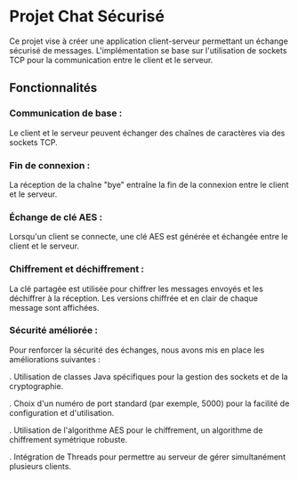 # Projet Chat Sécurisé

Ce projet vise à créer une application client-serveur permettant un échange sécurisé de messages. L'implémentation se base sur l'utilisation de sockets TCP pour la communication entre le client et le serveur.
## Fonctionnalités

### Communication de base : 
Le client et le serveur peuvent échanger des chaînes de caractères via des sockets TCP.

### Fin de connexion : 
La réception de la chaîne "bye" entraîne la fin de la connexion entre le client et le serveur.

### Échange de clé AES : 
Lorsqu'un client se connecte, une clé AES est générée et échangée entre le client et le serveur.

### Chiffrement et déchiffrement : 
La clé partagée est utilisée pour chiffrer les messages envoyés et les déchiffrer à la réception. Les versions chiffrée et en clair de chaque message sont affichées.

### Sécurité améliorée : 
Pour renforcer la sécurité des échanges, nous avons mis en place les améliorations suivantes :

. Utilisation de classes Java spécifiques pour la gestion des sockets et de la cryptographie.

. Choix d'un numéro de port standard (par exemple, 5000) pour la facilité de configuration et d'utilisation.

. Utilisation de l'algorithme AES pour le chiffrement, un algorithme de chiffrement symétrique robuste.

. Intégration de Threads pour permettre au serveur de gérer simultanément plusieurs clients.


